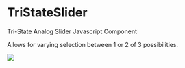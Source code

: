 # TriStateSlider
Tri-State Analog Slider Javascript Component

Allows for varying selection between 1 or 2 of 3 possibilities.

<img src="https://raw.githubusercontent.com/huffy667/TriStateSlider/master/TriStateSlider/Selector.png"/>
